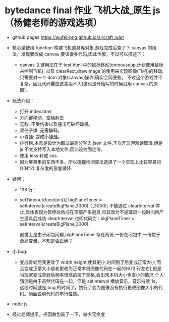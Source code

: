# bytedance final 作业 飞机大战\_原生 js（杨健老师的游戏选项）

- github pages https://wufei-png.github.io/aircraft_war/

- 核心是使用 function 构建飞机道具等对象,游戏完成后查了下 canvas 的用法，发现要改成 canvas 要该很多代码,因此作罢，不过可以描述下：

  - canvas 关键用法在于 test.html 中的鼠标移动(onmouseup,计划使用鼠标来控制飞机), 以及 clearRect,drawImage 的使用来实现图像(飞机)的移动,只需要对一个 dom 对象(canvas)操作,确实会简便些。
    不过这个游戏并不复杂，因此代码量应该差距不大(这也是开始写的时候没用 canvas 的原因)。

- 玩法介绍：

  - 打开 index.html
  - 方向键移动，空格射击
  - 无敌: 不受伤害以及撞击可破坏敌机。
  - 双倍子弹: 无需解释。
  - 小青蛙: 变成小蛙蛙。
  - 排行榜,本意是设计为超过最高分写入 json 文件,下次开启游戏读取值,但是 js 不太支持写入本地文件,因此设为固定值。
  - 使用 less 转成 css.
  - 因为屏幕里的东西不多，所以碰撞检测算法选择了一个实现上比较容易的 O(N^2) 复杂度的嵌套循环.

- 疑问：

  - 138 行：
  - setTimeout(function(){
    bigPlaneTimer = setInterval(createBigPlane,3000);
    },3000);
    不能通过 clearInterval 停止,具体表现为暂停后依旧在顶部产生道具,将其改为不是延迟一段时间再产生道具后成功 clearInterval,也即代码为
    : bigPlaneTimer = setInterval(createBigPlane,3000);

    直觉上是由于闭包问题,bigPlaneTimer 存在两份,一份在闭包中,一份位于全局变量。不知是否正确？

- 小 bug:

  - 变成青蛙后我更改了 width,height,使其更小,时间到了后变成正常大小,而且变成正常大小是和更改为正常本机图像代码在一起的(672 行左右),但是当玩家变成青蛙后频率很高的按下空格,会出现本机大小也变小的情况,个人猜测是由于虽然代码在一起，但是 setinterval 播放音乐，音乐持续 1s，这段时间就是 bug 的时间了，执行了变为图像没有执行更改图像大小的代码。侧面说明代码的串行性质。

- node js

- 经过老师提示，把函数包装了一下，减少冗余度
